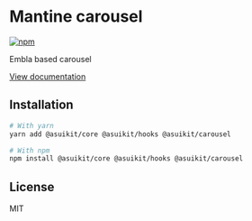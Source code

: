 # Mantine carousel

[![npm](https://img.shields.io/npm/dm/@asuikit/carousel)](https://www.npmjs.com/package/@asuikit/carousel)

Embla based carousel

[View documentation](https://srcalienswap.github.io/as-uikit/)

## Installation

```bash
# With yarn
yarn add @asuikit/core @asuikit/hooks @asuikit/carousel

# With npm
npm install @asuikit/core @asuikit/hooks @asuikit/carousel
```

## License

MIT
